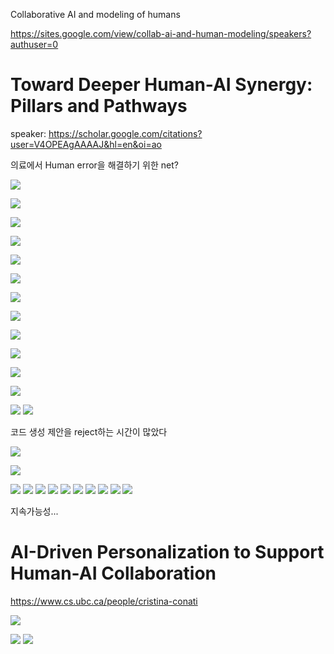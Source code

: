 Collaborative AI and modeling of humans

https://sites.google.com/view/collab-ai-and-human-modeling/speakers?authuser=0


# Toward Deeper Human-AI Synergy: Pillars and Pathways
 
speaker:  https://scholar.google.com/citations?user=V4OPEAgAAAAJ&hl=en&oi=ao

의료에서 Human error을 해결하기 위한 net?

![](https://i.imgur.com/hetGDO1.png)

![](https://i.imgur.com/N1AwfDr.png)

![](https://i.imgur.com/rwOI0O5.png)

![](https://i.imgur.com/S3ypl4e.png)

![](https://i.imgur.com/E3oR4hU.png)

![](https://i.imgur.com/b1mVc7Z.png)

![](https://i.imgur.com/Zip7UrM.png)

![](https://i.imgur.com/k94PrxS.png)

![](https://i.imgur.com/DxCBt3W.png)


![](https://i.imgur.com/fq7PO00.png)

![](https://i.imgur.com/TLtyiFo.png)

![](https://i.imgur.com/rCcRkJp.png)


![](https://i.imgur.com/QDYM77m.png)
![](https://i.imgur.com/H7r23PI.png)

코드 생성 제안을 reject하는 시간이 많았다 

![](https://i.imgur.com/3hXFdov.png)


![](https://i.imgur.com/xgnPYyY.png)

![](https://i.imgur.com/825cKX6.png)
![](https://i.imgur.com/VzcgrWL.png)
![](https://i.imgur.com/HK9q7U2.png)
![](https://i.imgur.com/1UrSpYd.png)
![](https://i.imgur.com/Yj2TMrS.png)
![](https://i.imgur.com/rfBzwkT.png)
![](https://i.imgur.com/8knV3Us.png)
![](https://i.imgur.com/6kGjX8v.png)
![](https://i.imgur.com/eqXIXvn.png)
![](https://i.imgur.com/rfhRdU0.png)


지속가능성...

# AI-Driven Personalization to Support Human-AI Collaboration
https://www.cs.ubc.ca/people/cristina-conati

![](https://i.imgur.com/USe5Sw0.png)

![](https://i.imgur.com/NijqY7q.png)
![](https://i.imgur.com/LjWZqy5.png)
